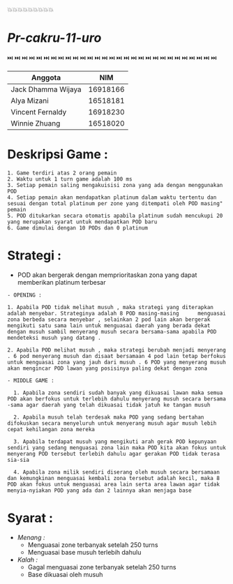 :boom::boom::boom::boom::boom::boom::boom::boom::boom:
# *Pr-cakru-11-uro*


:next_track_button: :next_track_button: :next_track_button: :next_track_button: :next_track_button: :next_track_button: :next_track_button: :next_track_button: :next_track_button: :next_track_button: :next_track_button: :next_track_button: :next_track_button: :next_track_button: :next_track_button: :next_track_button: :next_track_button: :next_track_button: :next_track_button: :next_track_button: :next_track_button: :next_track_button: :next_track_button: :next_track_button: :next_track_button: :next_track_button: :next_track_button: :next_track_button: :next_track_button: 



Anggota         | NIM
------------ | -------------
Jack Dhamma Wijaya | 16918166  
Alya Mizani        | 16518181 
Vincent Fernaldy   | 16918230
Winnie Zhuang      | 16518020



# Deskripsi Game :
```
1. Game terdiri atas 2 orang pemain
2. Waktu untuk 1 turn game adalah 100 ms
3. Setiap pemain saling mengakuisisi zona yang ada dengan menggunakan POD
4. Setiap pemain akan mendapatkan platinum dalam waktu tertentu dan sesuai dengan total platinum per zone yang ditempati oleh POD masing" pemain
5. POD ditukarkan secara otomatis apabila platinum sudah mencukupi 20 yang merupakan syarat untuk mendapatkan POD baru
6. Game dimulai dengan 10 PODs dan 0 platinum
```





# Strategi :

- POD akan bergerak dengan memprioritaskan zona yang dapat memberikan platinum terbesar

`- OPENING :`
 ```
 1. Apabila POD tidak melihat musuh , maka strategi yang diterapkan adalah menyebar. Strateginya adalah 8 POD masing-masing      menguasai zona berbeda secara menyebar , selainkan 2 pod lain akan bergerak mengikuti satu sama lain untuk menguasai daerah yang berada dekat dengan musuh sambil menyerang musuh secara bersama-sama apabila POD mendeteksi musuh yang datang .
 
 2. Apabila POD melihat musuh , maka strategi berubah menjadi menyerang . 6 pod menyerang musuh dan disaat bersamaan 4 pod lain tetap berfokus untuk menguasai zona yang jauh dari musuh . 6 POD yang menyerang musuh akan mengincar POD lawan yang posisinya paling dekat dengan zona 
``` 
 
`- MIDDLE GAME :`
```
  1. Apabila zona sendiri sudah banyak yang dikuasai lawan maka semua POD akan berfokus untuk terlebih dahulu menyerang musuh secara bersama -sama agar daerah yang telah dikuasai tidak jatuh ke tangan musuh 
  
  2. Apabila musuh telah terdesak maka POD yang sedang bertahan difokuskan secara menyeluruh untuk menyerang musuh agar musuh lebih cepat kehilangan zona mereka 
  
  3. Apabila terdapat musuh yang mengikuti arah gerak POD kepunyaan sendiri yang sedang menguasai zona lain maka POD kita akan fokus untuk menyerang POD tersebut terlebih dahulu agar gerakan POD tidak terasa sia-sia
  
  4. Apabila zona milik sendiri diserang oleh musuh secara bersamaan dan kemungkinan menguasai kembali zona tersebut adalah kecil, maka 8 POD akan fokus untuk menguasai area lain serta area lawan agar tidak menyia-nyiakan POD yang ada dan 2 lainnya akan menjaga base 
```


# Syarat : 
 
 - *Menang :*
    - Menguasai zone terbanyak setelah 250 turns 
    - Menguasai base musuh terlebih dahulu
 - *Kalah :*
    - Gagal menguasai zone terbanyak setelah 250 turns
    - Base dikuasai oleh musuh




